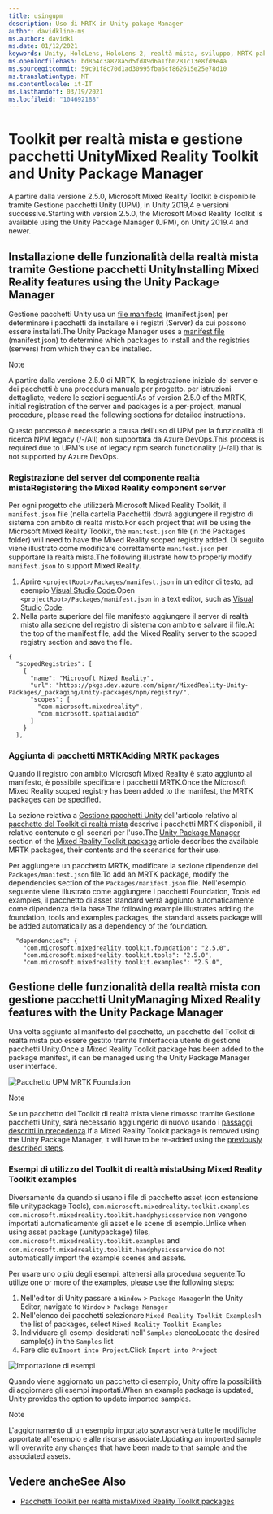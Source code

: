 ```yaml
---
title: usingupm
description: Uso di MRTK in Unity pakage Manager
author: davidkline-ms
ms.author: davidkl
ms.date: 01/12/2021
keywords: Unity, HoloLens, HoloLens 2, realtà mista, sviluppo, MRTK pakages,
ms.openlocfilehash: bd8b4c3a828a5d5fd89d6a1fb0281c13e8fd9e4a
ms.sourcegitcommit: 59c91f8c70d1ad30995fba6cf862615e25e78d10
ms.translationtype: MT
ms.contentlocale: it-IT
ms.lasthandoff: 03/19/2021
ms.locfileid: "104692188"
---
```

# <a name="mixed-reality-toolkit-and-unity-package-manager"></a><span data-ttu-id="94fa7-104">Toolkit per realtà mista e gestione pacchetti Unity</span><span class="sxs-lookup"><span data-stu-id="94fa7-104">Mixed Reality Toolkit and Unity Package Manager</span></span>

<span data-ttu-id="94fa7-105">A partire dalla versione 2.5.0, Microsoft Mixed Reality Toolkit è disponibile tramite Gestione pacchetti Unity (UPM), in Unity 2019,4 e versioni successive.</span><span class="sxs-lookup"><span data-stu-id="94fa7-105">Starting with version 2.5.0, the Microsoft Mixed Reality Toolkit is available using the Unity Package Manager (UPM), on Unity 2019.4 and newer.</span></span>

## <a name="installing-mixed-reality-features-using-the-unity-package-manager"></a><span data-ttu-id="94fa7-106">Installazione delle funzionalità della realtà mista tramite Gestione pacchetti Unity</span><span class="sxs-lookup"><span data-stu-id="94fa7-106">Installing Mixed Reality features using the Unity Package Manager</span></span>

<span data-ttu-id="94fa7-107">Gestione pacchetti Unity usa un [file manifesto](https://docs.unity3d.com/Manual/upm-manifestPkg.html) (manifest.json) per determinare i pacchetti da installare e i registri (Server) da cui possono essere installati.</span><span class="sxs-lookup"><span data-stu-id="94fa7-107">The Unity Package Manager uses a [manifest file](https://docs.unity3d.com/Manual/upm-manifestPkg.html) (manifest.json) to determine which packages to install and the registries (servers) from which they can be installed.</span></span>

> [!Note]
> <span data-ttu-id="94fa7-108">A partire dalla versione 2.5.0 di MRTK, la registrazione iniziale del server e dei pacchetti è una procedura manuale per progetto. per istruzioni dettagliate, vedere le sezioni seguenti.</span><span class="sxs-lookup"><span data-stu-id="94fa7-108">As of version 2.5.0 of the MRTK, initial registration of the server and packages is a per-project, manual procedure, please read the following sections for detailed instructions.</span></span>
>
> <span data-ttu-id="94fa7-109">Questo processo è necessario a causa dell'uso di UPM per la funzionalità di ricerca NPM legacy (/-/All) non supportata da Azure DevOps.</span><span class="sxs-lookup"><span data-stu-id="94fa7-109">This process is required due to UPM's use of legacy npm search functionality (/-/all) that is not supported by Azure DevOps.</span></span>

### <a name="registering-the-mixed-reality-component-server"></a><span data-ttu-id="94fa7-110">Registrazione del server del componente realtà mista</span><span class="sxs-lookup"><span data-stu-id="94fa7-110">Registering the Mixed Reality component server</span></span>

<span data-ttu-id="94fa7-111">Per ogni progetto che utilizzerà Microsoft Mixed Reality Toolkit, il `manifest.json` file (nella cartella Pacchetti) dovrà aggiungere il registro di sistema con ambito di realtà misto.</span><span class="sxs-lookup"><span data-stu-id="94fa7-111">For each project that will be using the Microsoft Mixed Reality Toolkit, the `manifest.json` file (in the Packages folder) will need to have the Mixed Reality scoped registry added.</span></span> <span data-ttu-id="94fa7-112">Di seguito viene illustrato come modificare correttamente `manifest.json` per supportare la realtà mista.</span><span class="sxs-lookup"><span data-stu-id="94fa7-112">The following illustrate how to properly modify `manifest.json` to support Mixed Reality.</span></span>

1. <span data-ttu-id="94fa7-113">Aprire `<projectRoot>/Packages/manifest.json` in un editor di testo, ad esempio [Visual Studio Code](https://code.visualstudio.com/).</span><span class="sxs-lookup"><span data-stu-id="94fa7-113">Open `<projectRoot>/Packages/manifest.json` in a text editor, such as [Visual Studio Code](https://code.visualstudio.com/).</span></span>
1. <span data-ttu-id="94fa7-114">Nella parte superiore del file manifesto aggiungere il server di realtà misto alla sezione del registro di sistema con ambito e salvare il file.</span><span class="sxs-lookup"><span data-stu-id="94fa7-114">At the top of the manifest file, add the Mixed Reality server to the scoped registry section and save the file.</span></span>

```
{
  "scopedRegistries": [
    {
      "name": "Microsoft Mixed Reality",
      "url": "https://pkgs.dev.azure.com/aipmr/MixedReality-Unity-Packages/_packaging/Unity-packages/npm/registry/",
      "scopes": [
        "com.microsoft.mixedreality",
        "com.microsoft.spatialaudio"
      ]
    }
  ],
```

### <a name="adding-mrtk-packages"></a><span data-ttu-id="94fa7-115">Aggiunta di pacchetti MRTK</span><span class="sxs-lookup"><span data-stu-id="94fa7-115">Adding MRTK packages</span></span>

<span data-ttu-id="94fa7-116">Quando il registro con ambito Microsoft Mixed Reality è stato aggiunto al manifesto, è possibile specificare i pacchetti MRTK.</span><span class="sxs-lookup"><span data-stu-id="94fa7-116">Once the Microsoft Mixed Reality scoped registry has been added to the manifest, the MRTK packages can be specified.</span></span>

<span data-ttu-id="94fa7-117">La sezione relativa a [Gestione pacchetti Unity](../packages-releases/MRTK_Packages.md#unity-package-manager) dell'articolo relativo al [pacchetto del Toolkit di realtà mista](../packages-releases/MRTK_Packages.md) descrive i pacchetti MRTK disponibili, il relativo contenuto e gli scenari per l'uso.</span><span class="sxs-lookup"><span data-stu-id="94fa7-117">The [Unity Package Manager](../packages-releases/MRTK_Packages.md#unity-package-manager) section of the [Mixed Reality Toolkit package](../packages-releases/MRTK_Packages.md) article describes the available MRTK packages, their contents and the scenarios for their use.</span></span>

<span data-ttu-id="94fa7-118">Per aggiungere un pacchetto MRTK, modificare la sezione dipendenze del `Packages/manifest.json` file.</span><span class="sxs-lookup"><span data-stu-id="94fa7-118">To add an MRTK package, modify the dependencies section of the `Packages/manifest.json` file.</span></span> <span data-ttu-id="94fa7-119">Nell'esempio seguente viene illustrato come aggiungere i pacchetti Foundation, Tools ed examples, il pacchetto di asset standard verrà aggiunto automaticamente come dipendenza della base.</span><span class="sxs-lookup"><span data-stu-id="94fa7-119">The following example illustrates adding the foundation, tools and examples packages, the standard assets package will be added automatically as a dependency of the foundation.</span></span>

```
  "dependencies": {
    "com.microsoft.mixedreality.toolkit.foundation": "2.5.0",
    "com.microsoft.mixedreality.toolkit.tools": "2.5.0",
    "com.microsoft.mixedreality.toolkit.examples": "2.5.0",
```

## <a name="managing-mixed-reality-features-with-the-unity-package-manager"></a><span data-ttu-id="94fa7-120">Gestione delle funzionalità della realtà mista con gestione pacchetti Unity</span><span class="sxs-lookup"><span data-stu-id="94fa7-120">Managing Mixed Reality features with the Unity Package Manager</span></span>

<span data-ttu-id="94fa7-121">Una volta aggiunto al manifesto del pacchetto, un pacchetto del Toolkit di realtà mista può essere gestito tramite l'interfaccia utente di gestione pacchetti Unity.</span><span class="sxs-lookup"><span data-stu-id="94fa7-121">Once a Mixed Reality Toolkit package has been added to the package manifest, it can be managed using the Unity Package Manager user interface.</span></span>

![Pacchetto UPM MRTK Foundation](../features/Images/Packaging/MRTK_FoundationUPM.png)

> [!Note]
> <span data-ttu-id="94fa7-123">Se un pacchetto del Toolkit di realtà mista viene rimosso tramite Gestione pacchetti Unity, sarà necessario aggiungerlo di nuovo usando i [passaggi descritti in precedenza](#adding-mrtk-packages).</span><span class="sxs-lookup"><span data-stu-id="94fa7-123">If a Mixed Reality Toolkit package is removed using the Unity Package Manager, it will have to be re-added using the [previously described steps](#adding-mrtk-packages).</span></span>

### <a name="using-mixed-reality-toolkit-examples"></a><span data-ttu-id="94fa7-124">Esempi di utilizzo del Toolkit di realtà mista</span><span class="sxs-lookup"><span data-stu-id="94fa7-124">Using Mixed Reality Toolkit examples</span></span>

<span data-ttu-id="94fa7-125">Diversamente da quando si usano i file di pacchetto asset (con estensione file unitypackage Tools), `com.microsoft.mixedreality.toolkit.examples` `com.microsoft.mixedreality.toolkit.handphysicsservice` non vengono importati automaticamente gli asset e le scene di esempio.</span><span class="sxs-lookup"><span data-stu-id="94fa7-125">Unlike when using asset package (.unitypackage) files, `com.microsoft.mixedreality.toolkit.examples` and `com.microsoft.mixedreality.toolkit.handphysicsservice` do not automatically import the example scenes and assets.</span></span>

<span data-ttu-id="94fa7-126">Per usare uno o più degli esempi, attenersi alla procedura seguente:</span><span class="sxs-lookup"><span data-stu-id="94fa7-126">To utilize one or more of the examples, please use the following steps:</span></span>

1. <span data-ttu-id="94fa7-127">Nell'editor di Unity passare a `Window` > `Package Manager`</span><span class="sxs-lookup"><span data-stu-id="94fa7-127">In the Unity Editor, navigate to `Window` > `Package Manager`</span></span>
1. <span data-ttu-id="94fa7-128">Nell'elenco dei pacchetti selezionare `Mixed Reality Toolkit Examples`</span><span class="sxs-lookup"><span data-stu-id="94fa7-128">In the list of packages, select `Mixed Reality Toolkit Examples`</span></span>
1. <span data-ttu-id="94fa7-129">Individuare gli esempi desiderati nell' `Samples` elenco</span><span class="sxs-lookup"><span data-stu-id="94fa7-129">Locate the desired sample(s) in the `Samples` list</span></span>
1. <span data-ttu-id="94fa7-130">Fare clic su`Import into Project`.</span><span class="sxs-lookup"><span data-stu-id="94fa7-130">Click `Import into Project`</span></span>

![Importazione di esempi](../features/Images/Packaging/MRTK_ExamplesUpm.png)

<span data-ttu-id="94fa7-132">Quando viene aggiornato un pacchetto di esempio, Unity offre la possibilità di aggiornare gli esempi importati.</span><span class="sxs-lookup"><span data-stu-id="94fa7-132">When an example package is updated, Unity provides the option to update imported samples.</span></span>

> [!Note]
> <span data-ttu-id="94fa7-133">L'aggiornamento di un esempio importato sovrascriverà tutte le modifiche apportate all'esempio e alle risorse associate.</span><span class="sxs-lookup"><span data-stu-id="94fa7-133">Updating an imported sample will overwrite any changes that have been made to that sample and the associated assets.</span></span>

## <a name="see-also"></a><span data-ttu-id="94fa7-134">Vedere anche</span><span class="sxs-lookup"><span data-stu-id="94fa7-134">See Also</span></span>

- [<span data-ttu-id="94fa7-135">Pacchetti Toolkit per realtà mista</span><span class="sxs-lookup"><span data-stu-id="94fa7-135">Mixed Reality Toolkit packages</span></span>](../packages-releases/MRTK_Packages.md)
